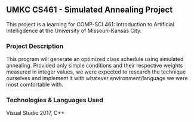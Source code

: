 ## UMKC CS461 - Simulated Annealing Project
This project is a learning for COMP-SCI 461: Introduction to Artificial Intelligdence at the University of Missouri-Kansas City.

### Project Description
This program will generate an optimized class schedule using simulated annealing.
Provided only simple conditions and their respective weights measured in integer values, we were expected to research the technique ourselves and
implement it with whatever environment/language we were most comfortable with.

### Technologies & Languages Used
Visual Studio 2017, C++
